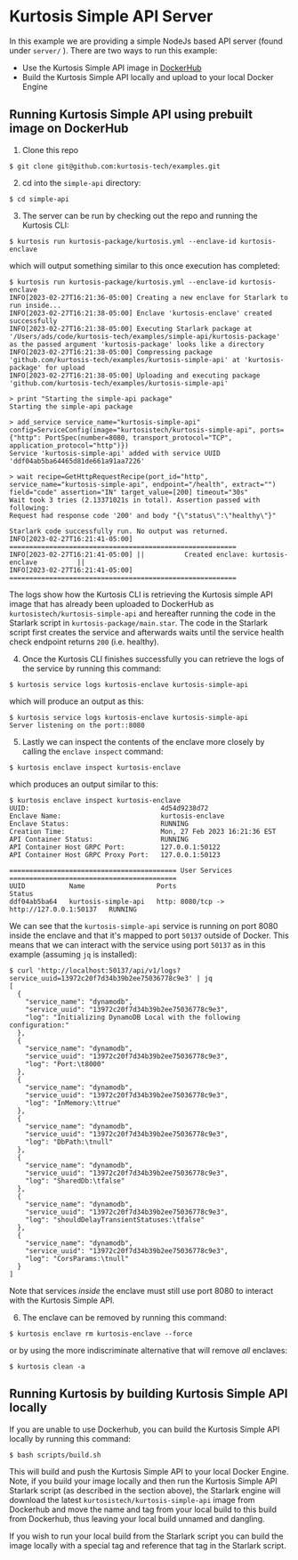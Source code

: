 # Kurtosis Simple API Server

In this example we are providing a simple NodeJs based API server (found under `server/` ). There are two ways to run this example:

* Use the Kurtosis Simple API image in [DockerHub](https://hub.docker.com/repository/docker/kurtosistech/kurtosis-simple-api)
* Build the Kurtosis Simple API locally and upload to your local Docker Engine

## Running Kurtosis Simple API using prebuilt image on DockerHub

1. Clone this repo

```shell
$ git clone git@github.com:kurtosis-tech/examples.git
```

2. cd into the `simple-api` directory:

```shell
$ cd simple-api
```
3. The server can be run by checking out the repo and running the Kurtosis CLI:

```shell
$ kurtosis run kurtosis-package/kurtosis.yml --enclave-id kurtosis-enclave
```

which will output something similar to this once execution has completed:

```shell
$ kurtosis run kurtosis-package/kurtosis.yml --enclave-id kurtosis-enclave
INFO[2023-02-27T16:21:36-05:00] Creating a new enclave for Starlark to run inside... 
INFO[2023-02-27T16:21:38-05:00] Enclave 'kurtosis-enclave' created successfully 
INFO[2023-02-27T16:21:38-05:00] Executing Starlark package at '/Users/ads/code/kurtosis-tech/examples/simple-api/kurtosis-package' as the passed argument 'kurtosis-package' looks like a directory 
INFO[2023-02-27T16:21:38-05:00] Compressing package 'github.com/kurtosis-tech/examples/kurtosis-simple-api' at 'kurtosis-package' for upload 
INFO[2023-02-27T16:21:38-05:00] Uploading and executing package 'github.com/kurtosis-tech/examples/kurtosis-simple-api' 

> print "Starting the simple-api package"
Starting the simple-api package

> add_service service_name="kurtosis-simple-api" config=ServiceConfig(image="kurtosistech/kurtosis-simple-api", ports={"http": PortSpec(number=8080, transport_protocol="TCP", application_protocol="http")})
Service 'kurtosis-simple-api' added with service UUID 'ddf04ab5ba64465d81de661a91aa7226'

> wait recipe=GetHttpRequestRecipe(port_id="http", service_name="kurtosis-simple-api", endpoint="/health", extract="") field="code" assertion="IN" target_value=[200] timeout="30s"
Wait took 3 tries (2.13371021s in total). Assertion passed with following:
Request had response code '200' and body "{\"status\":\"healthy\"}"

Starlark code successfully run. No output was returned.
INFO[2023-02-27T16:21:41-05:00] ========================================================= 
INFO[2023-02-27T16:21:41-05:00] ||          Created enclave: kurtosis-enclave          || 
INFO[2023-02-27T16:21:41-05:00] ========================================================= 

```

The logs show how the Kurtosis CLI is retrieving the Kurtosis simple API image that has already been uploaded to DockerHub 
as `kurtosistech/kurtosis-simple-api` and hereafter running the code in the Starlark script in `kurtosis-package/main.star`.
The code in the Starlark script first creates the service and afterwards waits until the service health check endpoint returns `200` (i.e. healthy).

4. Once the Kurtosis CLI finishes successfully you can retrieve the logs of the service by running this command:  

```shell
$ kurtosis service logs kurtosis-enclave kurtosis-simple-api
```

which will produce an output as this:

```shell
$ kurtosis service logs kurtosis-enclave kurtosis-simple-api
Server listening on the port::8080
```

5. Lastly we can inspect the contents of the enclave more closely by calling the `enclave inspect` command:

```shell
$ kurtosis enclave inspect kurtosis-enclave
```

which produces an output similar to this:

```shell
$ kurtosis enclave inspect kurtosis-enclave
UUID:                                 4d54d9238d72
Enclave Name:                         kurtosis-enclave
Enclave Status:                       RUNNING
Creation Time:                        Mon, 27 Feb 2023 16:21:36 EST
API Container Status:                 RUNNING
API Container Host GRPC Port:         127.0.0.1:50122
API Container Host GRPC Proxy Port:   127.0.0.1:50123

========================================== User Services ==========================================
UUID           Name                  Ports                                      Status
ddf04ab5ba64   kurtosis-simple-api   http: 8080/tcp -> http://127.0.0.1:50137   RUNNING
```

We can see that the `kurtosis-simple-api` service is running on port 8080 inside the enclave and that it's mapped to port `50137` outside of Docker.
This means that we can interact with the service using port `50137` as in this example (assuming `jq` is installed):

```shell
$ curl 'http://localhost:50137/api/v1/logs?service_uuid=13972c20f7d34b39b2ee75036778c9e3' | jq 
[
  {
    "service_name": "dynamodb",
    "service_uuid": "13972c20f7d34b39b2ee75036778c9e3",
    "log": "Initializing DynamoDB Local with the following configuration:"
  },
  {
    "service_name": "dynamodb",
    "service_uuid": "13972c20f7d34b39b2ee75036778c9e3",
    "log": "Port:\t8000"
  },
  {
    "service_name": "dynamodb",
    "service_uuid": "13972c20f7d34b39b2ee75036778c9e3",
    "log": "InMemory:\ttrue"
  },
  {
    "service_name": "dynamodb",
    "service_uuid": "13972c20f7d34b39b2ee75036778c9e3",
    "log": "DbPath:\tnull"
  },
  {
    "service_name": "dynamodb",
    "service_uuid": "13972c20f7d34b39b2ee75036778c9e3",
    "log": "SharedDb:\tfalse"
  },
  {
    "service_name": "dynamodb",
    "service_uuid": "13972c20f7d34b39b2ee75036778c9e3",
    "log": "shouldDelayTransientStatuses:\tfalse"
  },
  {
    "service_name": "dynamodb",
    "service_uuid": "13972c20f7d34b39b2ee75036778c9e3",
    "log": "CorsParams:\tnull"
  }
]
```

Note that services _inside_ the enclave must still use port 8080 to interact with the Kurtosis Simple API.

6. The enclave can be removed by running this command:

```shell
$ kurtosis enclave rm kurtosis-enclave --force
```

or by using the more indiscriminate alternative that will remove _all_ enclaves:

```shell
$ kurtosis clean -a
```
## Running Kurtosis by building Kurtosis Simple API locally

If you are unable to use Dockerhub, you can build the Kurtosis Simple API locally by running this command:

```shell
$ bash scripts/build.sh 
```

This will build and push the Kurtosis Simple API to your local Docker Engine. 
Note, if you build your image locally and then run the Kurtosis Simple API Starlark script (as described in the section above),
the Starlark engine will download the latest `kurtosistech/kurtosis-simple-api` image from Dockerhub and 
move the name and tag from your local build to this build from Dockerhub, thus leaving your local build unnamed and dangling.

If you wish to run your local build from the Starlark script you can build the image locally with a special tag and reference that tag in the Starlark script.

